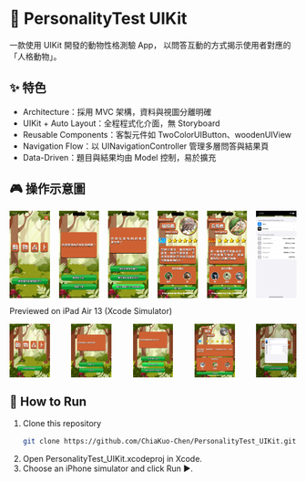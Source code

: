 # 🐾 PersonalityTest UIKit
一款使用 UIKit 開發的動物性格測驗 App，
以問答互動的方式揭示使用者對應的「人格動物」。

## ✨ 特色
- Architecture：採用 MVC 架構，資料與視圖分離明確  
- UIKit + Auto Layout：全程程式化介面，無 Storyboard  
- Reusable Components：客製元件如 TwoColorUIButton、woodenUIView  
- Navigation Flow：以 UINavigationController 管理多層問答與結果頁  
- Data-Driven：題目與結果均由 Model 控制，易於擴充  

## 🎮 操作示意圖
<div style="display: flex; justify-content: space-between;">
  <img src="assets/demo0.jpg" width="14%" />
  <img src="assets/demo1.jpg" width="14%" />
  <img src="assets/demo4.jpg" width="14%" />
  <img src="assets/demo2.jpg" width="14%" />
  <img src="assets/demo3.jpg" width="14%" />
  <img src="assets/demo5.jpg" width="14%" />
</div>

Previewed on iPad Air 13 (Xcode Simulator)
<div style="display: flex; justify-content: space-between;">
  <img src="assets/ipadDemo00.jpg" width="14%" />
  <img src="assets/ipadDemo01.jpg" width="14%" />
  <img src="assets/ipadDemo02.jpg" width="14%" />
  <img src="assets/ipadDemo03.jpg" width="14%" /> 
  <img src="assets/ipadDemo05.jpg" width="14%" />
</div>


## 🚀 How to Run
1. Clone this repository
   ```bash
   git clone https://github.com/ChiaKuo-Chen/PersonalityTest_UIKit.git)
3. Open PersonalityTest_UIKit.xcodeproj in Xcode.
4. Choose an iPhone simulator and click Run ▶️.
